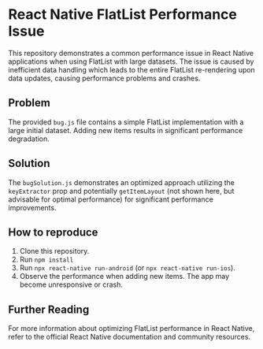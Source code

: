 # React Native FlatList Performance Issue

This repository demonstrates a common performance issue in React Native applications when using FlatList with large datasets. The issue is caused by inefficient data handling which leads to the entire FlatList re-rendering upon data updates, causing performance problems and crashes.

## Problem
The provided `bug.js` file contains a simple FlatList implementation with a large initial dataset. Adding new items results in significant performance degradation. 

## Solution
The `bugSolution.js` demonstrates an optimized approach utilizing the `keyExtractor` prop and potentially `getItemLayout` (not shown here, but advisable for optimal performance) for significant performance improvements.

## How to reproduce
1. Clone this repository.
2. Run `npm install`
3. Run `npx react-native run-android` (or `npx react-native run-ios`).
4. Observe the performance when adding new items. The app may become unresponsive or crash.

## Further Reading
For more information about optimizing FlatList performance in React Native, refer to the official React Native documentation and community resources.